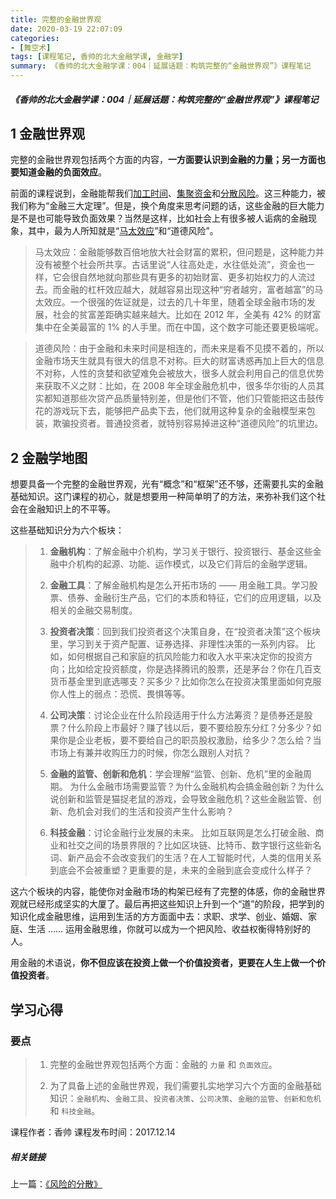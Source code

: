 ```yaml
---
title: 完整的金融世界观
date: 2020-03-19 22:07:09
categories:
- [舞空术]
tags: [课程笔记, 香帅的北大金融学课, 金融学]
summary: 《香帅的北大金融学课：004｜延展话题：构筑完整的“金融世界观”》课程笔记
---
```


##### 《香帅的北大金融学课：004｜延展话题：构筑完整的“金融世界观”》课程笔记

## 1 金融世界观

完整的金融世界观包括两个方面的内容，**一方面要认识到金融的力量；另一方面也要知道金融的负面效应**。

前面的课程说到，金融能帮我们[加工时间](/online-course-notes/xiang-shuai-de-bei-da-jin-rong-xue-ke/20171211_001-yi-wan-mei-jin-zeng-pin-li-de-mi-mi/)、[集聚资金](/online-course-notes/xiang-shuai-de-bei-da-jin-rong-xue-ke/20171212_002-nan-bei-zhan-zheng-zhong-de-di-er-zhan-chang/)和[分散风险](/online-course-notes/xiang-shuai-de-bei-da-jin-rong-xue-ke/20171213_003-xian-dai-ren-ru-he-di-yu-feng-xian/)。这三种能力，被我们称为“金融三大定理”。但是，换个角度来思考问题的话，这些金融的巨大能力是不是也可能导致负面效果？当然是这样，比如社会上有很多被人诟病的金融现象，其中，最为人所知就是“[马太效应](/tools/knowledge-handbook/#matthew-effect)”和“道德风险”。

> 马太效应：金融能够数百倍地放大社会财富的累积，但问题是，这种能力并没有被整个社会所共享。古话里说“人往高处走，水往低处流”，资金也一样，它会很自然地就向那些具有更多的初始财富、更多初始权力的人流过去。而金融的杠杆效应越大，就越容易出现这种“穷者越穷，富者越富”的马太效应。一个很强的佐证就是，过去的几十年里，随着全球金融市场的发展，社会的贫富差距确实越来越大。比如在 2012 年，全美有 42% 的财富集中在全美最富的 1% 的人手里。而在中国，这个数字可能还要更极端呢。

> 道德风险：由于金融和未来时间是相连的，而未来是看不见摸不着的，所以金融市场天生就具有很大的信息不对称。巨大的财富诱惑再加上巨大的信息不对称，人性的贪婪和欲望难免会被放大，很多人就会利用自己的信息优势来获取不义之财：比如，在 2008 年全球金融危机中，很多华尔街的人员其实都知道那些次贷产品质量特别差，但是他们不管，他们只管能把这击鼓传花的游戏玩下去，能够把产品卖下去，他们就用这种复杂的金融模型来包装，欺骗投资者。普通投资者，就特别容易掉进这种“道德风险”的坑里边。

## 2 金融学地图

想要具备一个完整的金融世界观，光有“概念”和“框架”还不够，还需要扎实的金融基础知识。这门课程的初心，就是想要用一种简单明了的方法，来弥补我们这个社会在金融知识上的不平等。

这些基础知识分为六个板块：

> 1. **金融机构**：了解金融中介机构，学习关于银行、投资银行、基金这些金融中介机构的起源、功能、运作模式，以及它们背后的金融学逻辑。
>
> 2. **金融工具**：了解金融机构是怎么开拓市场的 —— 用金融工具。学习股票、债券、金融衍生产品，它们的本质和特征，它们的应用逻辑，以及相关的金融交易制度。
>
> 3. **投资者决策**：回到我们投资者这个决策自身，在“投资者决策”这个板块里，学习到关于资产配置、证券选择、非理性决策的一系列内容。
> 比如，如何根据自己和家庭的抗风险能力和收入水平来决定你的投资方向；比如给定投资额度，你是选择腾讯的股票，还是茅台？你在几百支货币基金里到底选哪支？买多少？比如你怎么在投资决策里面如何克服你人性上的弱点：恐慌、畏惧等等。
>
> 4. **公司决策**：讨论企业在什么阶段适用于什么方法筹资？是债券还是股票？什么阶段上市最好？赚了钱以后，要不要给股东分红？分多少？如果你是企业老板，要不要给自己的职员股权激励，给多少？怎么给？当市场上有兼并收购压力的时候，你怎么跟别人对抗？
>
> 5. **金融的监管、创新和危机**：学会理解“监管、创新、危机”里的金融周期。
> 为什么金融市场需要监管？为什么金融机构会搞金融创新？为什么说创新和监管是猫捉老鼠的游戏，会导致金融危机？这些金融监管、创新、危机会对我们的生活和投资产生什么影响？
>
> 6. **科技金融**：讨论金融行业发展的未来。
> 比如互联网是怎么打破金融、商业和社交之间的场景界限的？比如区块链、比特币、数字银行这些新名词、新产品会不会改变我们的生活？在人工智能时代，人类的信用关系到底会不会被重塑？更重要的是，未来的金融到底会变成什么样子？

这六个板块的内容，能使你对金融市场的构架已经有了完整的体感，你的金融世界观就已经形成坚实的大厦了。最后再把这些知识上升到一个“道”的阶段，把学到的知识化成金融思维，运用到生活的方方面面中去：求职、求学、创业、婚姻、家庭、生活 …… 运用金融思维，你就可以成为一个把风险、收益权衡得特别好的人。

用金融的术语说，**你不但应该在投资上做一个价值投资者，更要在人生上做一个价值投资者**。

## 学习心得

### 要点

> 1. 完整的金融世界观包括两个方面：金融的 `力量` 和 `负面效应`。
>
> 2. 为了具备上述的金融世界观，我们需要扎实地学习六个方面的金融基础知识：`金融机构`、`金融工具`、`投资者决策`、`公司决策`、`金融的监管`、`创新和危机` 和 `科技金融`。


课程作者：香帅
课程发布时间：2017.12.14

##### 相关链接

上一篇：[《风险的分散》](/online-course-notes/xiang-shuai-de-bei-da-jin-rong-xue-ke/20171213_003-xian-dai-ren-ru-he-di-yu-feng-xian/)
